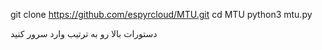 git clone  https://github.com/espyrcloud/MTU.git
cd MTU
python3 mtu.py

دستورات بالا رو به ترتیب وارد سرور کنید 
